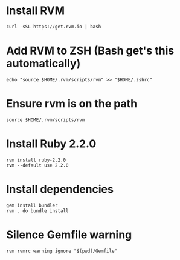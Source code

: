 # Install RVM

    curl -sSL https://get.rvm.io | bash

# Add RVM to ZSH (Bash get's this automatically)

    echo "source $HOME/.rvm/scripts/rvm" >> "$HOME/.zshrc"

# Ensure rvm is on the path

    source $HOME/.rvm/scripts/rvm

# Install Ruby 2.2.0

    rvm install ruby-2.2.0
    rvm --default use 2.2.0

# Install dependencies

    gem install bundler
    rvm . do bundle install

# Silence Gemfile warning

    rvm rvmrc warning ignore "$(pwd)/Gemfile"
